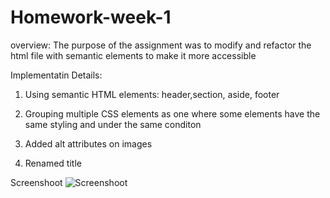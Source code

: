 # Homework-week-1

overview:
The purpose of the assignment was to modify and refactor the html file with semantic elements to make it more accessible


Implementatin Details:

1. Using semantic HTML elements: header,section, aside, footer

2. Grouping multiple CSS elements as one where some elements have the same styling and under the same conditon

3. Added alt attributes on images

4. Renamed title



Screenshoot
![ Screenshoot](./images/screenshoot.png)